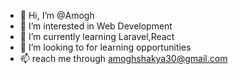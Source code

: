 - 👋 Hi, I’m @Amogh
- 👀 I’m interested in Web Development
- 🌱 I’m currently learning Laravel,React
- 💞️ I’m looking to for learning opportunities
- 📫 reach me through amoghshakya30@gmail.com


<!---
Amogh-svge/Amogh-svge is a ✨ special ✨ repository because its `README.md` (this file) appears on your GitHub profile.
You can click the Preview link to take a look at your changes.
--->
